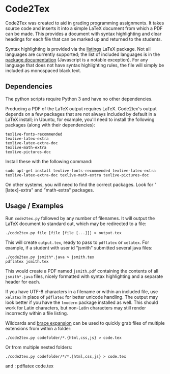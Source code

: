 # Code2Tex

Code2Tex was created to aid in grading programming assignments.  It takes
source code and inserts it into a simple LaTeX document from which a PDF can be
made.  This provides a document with syntax highlighting and clear headings for
each file that can be marked up and returned to the students.

Syntax highlighting is provided via the
[listings](https://www.ctan.org/pkg/listings) LaTeX package.  Not all languages
are currently supported; the list of included languages is in the [package
documentation](http://www.texdoc.net/texmf-dist/doc/latex/listings/listings.pdf#page=13)
(Javascript is a notable exception).  For any language that does not have
syntax highlighting rules, the file will simply be included as monospaced black
text.

## Dependencies

The python scripts require Python 3 and have no other dependencies.

Producing a PDF of the LaTeX output requires LaTeX.  Code2tex's output depends
on a few packages that are not always included by default in a LaTeX install;
in Ubuntu, for example, you'll need to install the following packages (along
with their dependencies):

    texlive-fonts-recommended
    texlive-latex-extra
    texlive-latex-extra-doc
    texlive-math-extra
    texlive-pictures-doc

Install these with the following command:

    sudo apt-get install texlive-fonts-recommended texlive-latex-extra texlive-latex-extra-doc texlive-math-extra texlive-pictures-doc

On other systems, you will need to find the correct packages.  Look for
"[latex]-extra" and "math-extra" packages.


## Usage / Examples

Run `code2tex.py` followed by any number of filenames.  It will output the
LaTeX document to standard out, which may be redirected to a file:

    ./code2tex.py file [file [file [...]]] > output.tex

This will create `output.tex`, ready to pass to `pdflatex` or `xelatex`.  For
example, if a student with user id "jsmith" submitted several java files:

    ./code2tex.py jsmith*.java > jsmith.tex
    pdflatex jsmith.tex

This would create a PDF named `jsmith.pdf` containing the contents of all
`jsmith*.java` files, nicely formatted with syntax highlighting and a separate
header for each.

If you have UTF-8 characters in a filename or within an included file, use
`xelatex` in place of `pdflatex` for better unicode handling.  The output may
look better if you have the `lmodern` package installed as well.  This should
work for Latin characters, but non-Latin characters may still render
incorrectly within a file listing.

Wildcards and [brace
expansion](https://www.gnu.org/software/bash/manual/html_node/Brace-Expansion.html)
can be used to quickly grab files of multiple extensions from within a folder:

    ./code2tex.py codefolder/*.{html,css,js} > code.tex

Or from multiple nested folders:

    ./code2tex.py codefolder/*/*.{html,css,js} > code.tex

and :
    pdflatex code.tex
